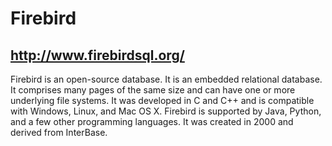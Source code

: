 # Firebird 

## http://www.firebirdsql.org/

Firebird is an open-source database. It is an embedded relational database. It comprises many pages of the same size and can have one or more underlying file systems. It was developed in C and C++ and is compatible with Windows, Linux, and Mac OS X. Firebird is supported by Java, Python, and a few other programming languages. It was created in 2000 and derived from InterBase. 
